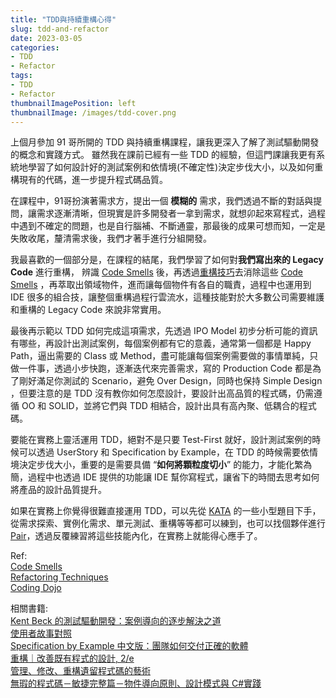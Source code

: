 ```yaml
---
title: "TDD與持續重構心得"
slug: tdd-and-refactor
date: 2023-03-05
categories:
- TDD
- Refactor
tags:
- TDD
- Refactor
thumbnailImagePosition: left
thumbnailImage: /images/tdd-cover.png
---
```



上個月參加 91 哥所開的 TDD 與持續重構課程，讓我更深入了解了測試驅動開發的概念和實踐方式。
雖然我在課前已經有一些 TDD 的經驗，但這門課讓我更有系統地學習了如何設計好的測試案例和依情境(不確定性)決定步伐大小，以及如何重構現有的代碼，進一步提升程式碼品質。
<!--more-->

在課程中，91哥扮演著需求方，提出一個 **模糊的** 需求，我們透過不斷的對話與提問，讓需求逐漸清晰，但現實是許多開發者一拿到需求，就想卯起來寫程式，過程中遇到不確定的問題，也是自行腦補、不斷通靈，那最後的成果可想而知，一定是失敗收尾，釐清需求後，我們才著手進行分組開發。

我最喜歡的一個部分是，在課程的結尾，我們學習了如何對**我們寫出來的 Legacy Code** 進行重構，
辨識 [Code Smells](https://refactoring.guru/refactoring/smells) 後，再透過[重構技巧](https://refactoring.guru/refactoring/techniques)去消除這些 [Code Smells](https://refactoring.guru/refactoring/smells) ，再萃取出領域物件，進而讓每個物件有各自的職責，過程中也運用到 IDE 很多的組合技，讓整個重構過程行雲流水，這種技能對於大多數公司需要維護和重構的 Legacy Code 來說非常實用。

最後再示範以 TDD 如何完成這項需求，先透過 IPO Model 初步分析可能的資訊有哪些，再設計出測試案例，每個案例都有它的意義，通常第一個都是 Happy Path，逼出需要的 Class 或 Method，盡可能讓每個案例需要做的事情單純，只做一件事，透過小步快跑，逐漸迭代來完善需求，寫的 Production Code 都是為了剛好滿足你測試的 Scenario，避免 Over Design，同時也保持 Simple Design ，但要注意的是 TDD 沒有教你如何怎麼設計，要設計出高品質的程式碼，仍需遵循 OO 和 SOLID，並將它們與 TDD 相結合，設計出具有高內聚、低耦合的程式碼。

要能在實務上靈活運用 TDD，絕對不是只要 Test-First 就好，設計測試案例的時候可以透過
UserStory 和 Specification by Example，在 TDD 的時候需要依情境決定步伐大小，重要的是需要具備 “**如何將顆粒度切小**” 的能力，才能化繁為簡，過程中也透過 IDE 提供的功能讓 IDE 幫你寫程式，讓省下的時間去思考如何將產品的設計品質提升。

如果在實務上你覺得很難直接運用 TDD，可以先從 [KATA](https://codingdojo.org/kata/) 的一些小型題目下手，從需求探索、實例化需求、單元測試、重構等等都可以練到，也可以找個夥伴進行 [Pair](https://medium.com/pm%E7%9A%84%E7%94%9F%E7%94%A2%E5%8A%9B%E5%B7%A5%E5%85%B7%E7%AE%B1/pair-programming-%E6%98%AF%E4%BB%80%E9%BA%BC-d4fffa7f0466)，透過反覆練習將這些技能內化，在實務上就能得心應手了。

Ref:  
[Code Smells](https://refactoring.guru/refactoring/smells)  
[Refactoring Techniques](https://refactoring.guru/refactoring/techniques)  
[Coding Dojo](https://codingdojo.org/kata/)

相關書籍:  
[Kent Beck 的測試驅動開發：案例導向的逐步解決之道](https://www.tenlong.com.tw/products/9789864345618)  
[使用者故事對照](https://www.tenlong.com.tw/products/9789863479468?list_name=srh)  
[Specification by Example 中文版：團隊如何交付正確的軟體](hhttps://www.tenlong.com.tw/products/9789862019481)  
[重構｜改善既有程式的設計, 2/e](https://www.tenlong.com.tw/products/9789865021832?list_name=srh)  
[管理、修改、重構遺留程式碼的藝術](https://www.tenlong.com.tw/products/9789864344000?list_name=srh)  
[無瑕的程式碼－敏捷完整篇－物件導向原則、設計模式與 C#實踐](https://www.tenlong.com.tw/products/9789864342099)